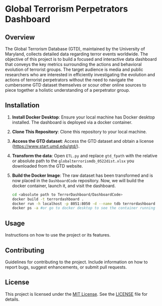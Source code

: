 # Global Terrorism Perpetrators Dashboard

## Overview

The Global Terrorism Database (GTD), maintained by the University of 
Maryland, collects detailed data regarding terror events worldwide. The 
objective of this project is to build a focused and interactive data dashboard 
that conveys the key metrics surrounding the actions and behavioral 
evolution of terrorist groups. The target audience is media and public 
researchers who are interested in efficiently investigating the evolution and 
actions of terrorist perpetrators without the need to navigate the 
cumbersome GTD dataset themselves or scour other online sources to piece 
together a holistic understanding of a perpetrator group.

## Installation

1. **Install Docker Desktop**: 
   Ensure your local machine has Docker desktop installed. The dashboard is deployed via a docker container.

2. **Clone This Repository**: 
   Clone this repository to your local machine.

3. **Access the GTD dataset**: 
   Access the GTD dataset and obtain a license (https://www.start.umd.edu/gtd/).

4. **Transform the data**: 
   Open `ETL.py` and replace `gtd_fpath` with the relative or absolute path to the `globalterrorismdb_0522dist.xlsx` you downloaded from the GTD website.

5. **Build the Docker Image**: 
   The raw dataset has been transformed and is now placed in the `DashboardCode` repository. Now, we will build the docker container, launch it, and visit the dashboard.

   ```bash
   cd <absolute path to TerrorDashboard/DashboardCode>
   docker build -t terrordashboard .
   docker run -h localhost -p 8051:8050 -d --name tdb terrordashboard
   docker ps -a #or go to docker desktop to see the container running on: http://localhost:8051
   ```

## Usage

Instructions on how to use the project or its features.

## Contributing

Guidelines for contributing to the project. Include information on how to report bugs, suggest enhancements, or submit pull requests.

## License

This project is licensed under the [MIT License](LICENSE). See the [LICENSE](LICENSE) file for details.

